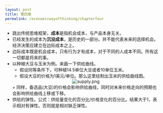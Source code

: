 ```yaml
---
layout: post
title: 第四章
permalink: /economicwayofthinking/chapterfour
---
```

- 跳出传统思维框架，**成本**是指机会成本，与产品本身无关。
- 已经发生的成本为**沉没成本**，是历史的一部分。并不能代表未来的选择机会。经济决策应建立在边际成本之上。
- 边际成本既是机会成本，只有行为才有成本，对于不同的人成本不同。所有这一切都是将来的事。
- 以种植大豆与玉米为例。来画一下供给曲线。
  + 假设同等条件下，可种植14.5单位大豆或者10单位玉米。
  + 假设大豆的价格为1美元/单位。那么这里绘制出玉米的供给曲线图。
  <div align="center"><img src="{{site.baseurl}}/assets/images/supply.png" alt="supply.png" /></div>
  + 同样，备选品(大豆)的价格会影响供给曲线，同时对未来价格走向的预期也会影响供给曲线上移或下移。
- 供给的弹性。公式：供给量变化的百分比/价格变化的百分比。结果大于1，表示相对有弹性。否则就是相对缺乏弹性。
